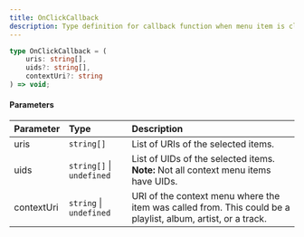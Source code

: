 ```yaml
---
title: OnClickCallback
description: Type definition for callback function when menu item is clicked.
---
```


```ts
type OnClickCallback = (
    uris: string[],
    uids?: string[],
    contextUri?: string
) => void;
```

#### Parameters

| Parameter | Type | Description |
| :--- | :--- | :--- |
| uris | `string[]` | List of URIs of the selected items. |
| uids | `string[]` &#124; `undefined` | List of UIDs of the selected items. **Note:** Not all context menu items have UIDs. |
| contextUri | `string` &#124; `undefined` | URI of the context menu where the item was called from. This could be a playlist, album, artist, or a track. |